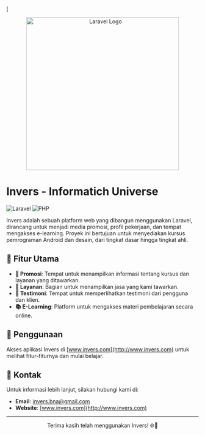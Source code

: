 [<p align="center"><a href="https://laravel.com" target="_blank"><img src="https://raw.githubusercontent.com/laravel/art/master/logo-lockup/5%20SVG/2%20CMYK/1%20Full%20Color/laravel-logolockup-cmyk-red.svg" width="400" alt="Laravel Logo"></a></p>

# Invers - Informatich Universe

![Laravel](https://img.shields.io/badge/laravel-v8.0-red)
![PHP](https://img.shields.io/badge/php-v7.4-blue)

Invers adalah sebuah platform web yang dibangun menggunakan Laravel, dirancang untuk menjadi media promosi, profil pekerjaan, dan tempat mengakses e-learning. Proyek ini bertujuan untuk menyediakan kursus pemrograman Android dan desain, dari tingkat dasar hingga tingkat ahli.

## 🎯 Fitur Utama

- **📢 Promosi**: Tempat untuk menampilkan informasi tentang kursus dan layanan yang ditawarkan.
- **💼 Layanan**: Bagian untuk menampilkan jasa yang kami tawarkan.
- **🌟 Testimoni**: Tempat untuk memperlihatkan testimoni dari pengguna dan klien.
- **📚 E-Learning**: Platform untuk mengakses materi pembelajaran secara online.

## 🚀 Penggunaan

Akses aplikasi Invers di [www.invers.com](http://www.invers.com) untuk melihat fitur-fiturnya dan mulai belajar.

## 📧 Kontak

Untuk informasi lebih lanjut, silakan hubungi kami di:
- **Email**: [invers.bna@gmail.com](mailto:invers.bna@gmail.com)
- **Website**: [www.invers.com](http://www.invers.com)

---

<p align="center">
    Terima kasih telah menggunakan Invers! 🌐🚀
</p>
